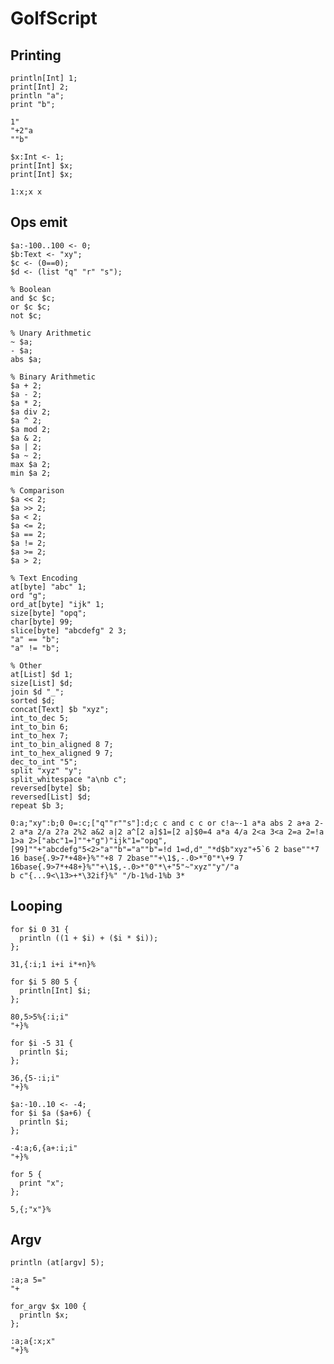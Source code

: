 # GolfScript

## Printing

```polygolf
println[Int] 1;
print[Int] 2;
println "a";
print "b";
```

```golfscript nogolf
1"
"+2"a
""b"
```

```polygolf
$x:Int <- 1;
print[Int] $x;
print[Int] $x;
```

```golfscript nogolf
1:x;x x
```

## Ops emit

```polygolf
$a:-100..100 <- 0;
$b:Text <- "xy";
$c <- (0==0);
$d <- (list "q" "r" "s");

% Boolean
and $c $c;
or $c $c;
not $c;

% Unary Arithmetic
~ $a;
- $a;
abs $a;

% Binary Arithmetic
$a + 2;
$a - 2;
$a * 2;
$a div 2;
$a ^ 2;
$a mod 2;
$a & 2;
$a | 2;
$a ~ 2;
max $a 2;
min $a 2;

% Comparison
$a << 2;
$a >> 2;
$a < 2;
$a <= 2;
$a == 2;
$a != 2;
$a >= 2;
$a > 2;

% Text Encoding
at[byte] "abc" 1;
ord "g";
ord_at[byte] "ijk" 1;
size[byte] "opq";
char[byte] 99;
slice[byte] "abcdefg" 2 3;
"a" == "b";
"a" != "b";

% Other
at[List] $d 1;
size[List] $d;
join $d "_";
sorted $d;
concat[Text] $b "xyz";
int_to_dec 5;
int_to_bin 6;
int_to_hex 7;
int_to_bin_aligned 8 7;
int_to_hex_aligned 9 7;
dec_to_int "5";
split "xyz" "y";
split_whitespace "a\nb c";
reversed[byte] $b;
reversed[List] $d;
repeat $b 3;

```

```golfscript nogolf
0:a;"xy":b;0 0=:c;["q""r""s"]:d;c c and c c or c!a~-1 a*a abs 2 a+a 2- 2 a*a 2/a 2?a 2%2 a&2 a|2 a^[2 a]$1=[2 a]$0=4 a*a 4/a 2<a 3<a 2=a 2=!a 1>a 2>["abc"1=]""+"g")"ijk"1="opq",[99]""+"abcdefg"5<2>"a""b"="a""b"=!d 1=d,d"_"*d$b"xyz"+5`6 2 base""*7 16 base{.9>7*+48+}%""+8 7 2base""+\1$,-.0>*"0"*\+9 7 16base{.9>7*+48+}%""+\1$,-.0>*"0"*\+"5"~"xyz""y"/"a
b c"{...9<\13>+*\32if}%" "/b-1%d-1%b 3*
```

## Looping

```polygolf
for $i 0 31 {
  println ((1 + $i) + ($i * $i));
};
```

```golfscript bytes
31,{:i;1 i+i i*+n}%
```

```polygolf
for $i 5 80 5 {
  println[Int] $i;
};
```

```golfscript nogolf
80,5>5%{:i;i"
"+}%
```

```polygolf
for $i -5 31 {
  println $i;
};
```

```golfscript nogolf
36,{5-:i;i"
"+}%
```

```polygolf
$a:-10..10 <- -4;
for $i $a ($a+6) {
  println $i;
};
```

```golfscript nogolf
-4:a;6,{a+:i;i"
"+}%
```

```polygolf
for 5 {
  print "x";
};
```

```golfscript nogolf
5,{;"x"}%
```

## Argv

```polygolf
println (at[argv] 5);
```

```golfscript nogolf
:a;a 5="
"+
```

```polygolf
for_argv $x 100 {
  println $x;
};
```

```golfscript nogolf
:a;a{:x;x"
"+}%
```
